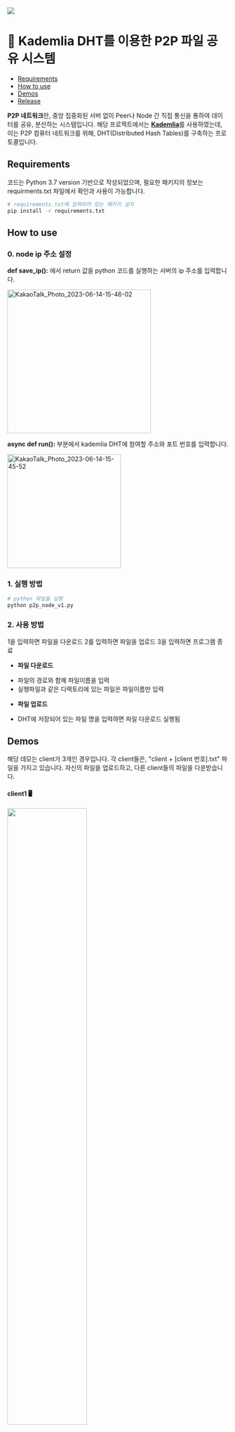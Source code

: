 <img src="https://capsule-render.vercel.app/api?type=waving&color=auto&height=300&section=header&text=chanhyestars&fontSize=90&animation=fadeIn&fontAlignY=38" />

# 💾 Kademlia DHT를 이용한 P2P 파일 공유 시스템

* [Requirements](#requirements)
* [How to use](#how-to-use)
* [Demos](#Demos)
* [Release](#Release)

**P2P 네트워크**란, 중앙 집중화된 서버 없이 Peer나 Node 간 직접 통신을 통하여 데이터를 공유, 분산하는 시스템입니다. 해당 프로젝트에서는 [**Kademlia**](https://en.wikipedia.org/wiki/Kademlia)를 사용하였는데, 이는 P2P 컴퓨터 네트워크를 위해, DHT(Distributed Hash Tables)를 구축하는 프로토콜입니다.


## Requirements
코드는 Python 3.7 version 기반으로 작성되었으며, 필요한 패키지의 정보는 requirments.txt 파일에서 확인과 사용이 가능합니다.

```bash
# requirements.txt에 입력되어 있는 패키지 설치
pip install -r requirements.txt
```


## How to use
### 0. node ip 주소 설정

**def save_ip():** 에서 return 값을 python 코드를 실행하는 서버의 ip 주소를 입력합니다.

<img width="327" alt="KakaoTalk_Photo_2023-06-14-15-46-02" src="https://github.com/chanj99/p2p-KademliaDHT/assets/82193352/71352598-0ff5-4a43-9b61-f95f9bec4a6d">

**async def run():** 부분에서 kademlia DHT에 참여할 주소와 포트 번호를 입력합니다. 

<img width="259" alt="KakaoTalk_Photo_2023-06-14-15-45-52" src="https://github.com/chanj99/p2p-KademliaDHT/assets/82193352/f3fb9828-f64d-4166-8713-8f5862b0ca23">


### 1. 실행 방법
```bash
# python 파일을 실행
python p2p_node_v1.py
```
### 2. 사용 방법
1을 입력하면 파일을 다운로드
2를 입력하면 파일을 업로드
3을 입력하면 프로그램 종료

* **파일 다운로드**
- 파일의 경로와 함께 파일이름을 입력
- 실행파일과 같은 디렉토리에 있는 파일은 파일이름만 입력

* **파일 업로드**
- DHT에 저장되어 있는 파일 명을 입력하면 파일 다운로드 실행됨


## Demos
해당 데모는 client가 3개인 경우입니다.
각 client들은, "client + [client 번호].txt" 파일을 가지고 있습니다.
자신의 파일을 업로드하고, 다른 client들의 파일을 다운받습니다.

#### client1 🖥️
<img src="https://github.com/chanj99/p2p-KademliaDHT/assets/82193352/41689808-b21b-4e8d-8641-dceca2a4e028" width = "60%" height = "60%">


#### client2 🖥️
<img src="https://github.com/chanj99/p2p-KademliaDHT/assets/82193352/64101953-ea0f-4621-8d5a-35bcf569827b" width = "60%" height = "60%">


#### client3 🖥️
<img src="https://github.com/chanj99/p2p-KademliaDHT/assets/82193352/bda02879-3c8b-4d45-8552-8f5d8d292913" width = "60%" height = "60%">


## Release
* v0.0.1
  * p2p 네트워크 연결을 통하여 파일 업로드, 다운로드 가능


